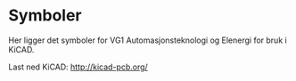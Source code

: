 # Symboler

Her ligger det symboler for VG1 Automasjonsteknologi og Elenergi for bruk i KiCAD.

Last ned KiCAD:
http://kicad-pcb.org/
